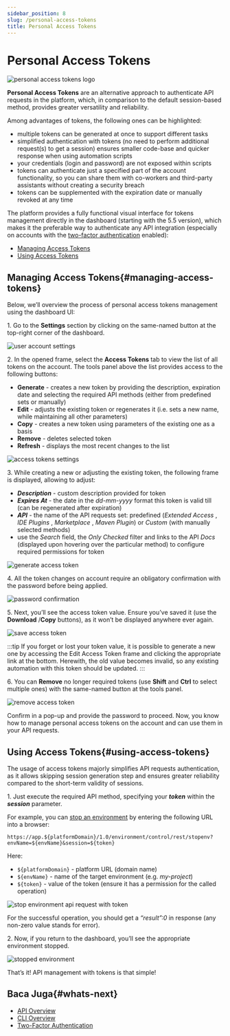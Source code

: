 ```yaml
---
sidebar_position: 8
slug: /personal-access-tokens
title: Personal Access Tokens
---
```

# Personal Access Tokens

![personal access tokens logo](#)

**Personal Access Tokens** are an alternative approach to authenticate API requests in the platform, which, in comparison to the default session-based method, provides greater versatility and reliability.

Among advantages of tokens, the following ones can be highlighted:

  * multiple tokens can be generated at once to support different tasks
  * simplified authentication with tokens (no need to perform additional request(s) to get a session) ensures smaller code-base and quicker response when using automation scripts
  * your credentials (login and password) are not exposed within scripts
  * tokens can authenticate just a specified part of the account functionality, so you can share them with co-workers and third-party assistants without creating a security breach
  * tokens can be supplemented with the expiration date or manually revoked at any time

The platform provides a fully functional visual interface for tokens management directly in the dashboard (starting with the 5.5 version), which makes it the preferable way to authenticate any API integration (especially on accounts with the [two-factor authentication](https://docs.dewacloud.com/docs/two-factor-authentication) enabled):

  * [Managing Access Tokens](https://docs.dewacloud.com/docs/#manage)
  * [Using Access Tokens](https://docs.dewacloud.com/docs/#use)

## Managing Access Tokens{#managing-access-tokens}

Below, we’ll overview the process of personal access tokens management using the dashboard UI:

1\. Go to the **Settings** section by clicking on the same-named button at the top-right corner of the dashboard.

![user account settings](#)

2\. In the opened frame, select the **Access Tokens** tab to view the list of all tokens on the account. The tools panel above the list provides access to the following buttons:

  * **Generate** \- creates a new token by providing the description, expiration date and selecting the required API methods (either from predefined sets or manually)
  * **Edit** \- adjusts the existing token or regenerates it (i.e. sets a new name, while maintaining all other parameters)
  * **Copy** \- creates a new token using parameters of the existing one as a basis
  * **Remove** \- deletes selected token
  * **Refresh** \- displays the most recent changes to the list

![access tokens settings](#)

3\. While creating a new or adjusting the existing token, the following frame is displayed, allowing to adjust:

  * _**Description**_ \- custom description provided for token
  * _**Expires At**_ \- the date in the _dd-mm-yyyy_ format this token is valid till (can be regenerated after expiration)
  * _**API**_ \- the name of the API requests set: predefined (_Extended Access_ , _IDE Plugins_ , _Marketplace_ , _Maven Plugin_) or _Custom_ (with manually selected methods)
  * use the _Search_ field, the _Only Checked_ filter and links to the API _Docs_ (displayed upon hovering over the particular method) to configure required permissions for token

![generate access token](#)

4\. All the token changes on account require an obligatory confirmation with the password before being applied.

![password confirmation](#)

5\. Next, you’ll see the access token value. Ensure you’ve saved it (use the **Download** /**Copy** buttons), as it won’t be displayed anywhere ever again.

![save access token](#)

:::tip
If you forget or lost your token value, it is possible to generate a new one by accessing the Edit Access Token frame and clicking the appropriate link at the bottom. Herewith, the old value becomes invalid, so any existing automation with this token should be updated.
:::

6\. You can **Remove** no longer required tokens (use **Shift** and **Ctrl** to select multiple ones) with the same-named button at the tools panel.

![remove access token](#)

Confirm in a pop-up and provide the password to proceed. Now, you know how to manage personal access tokens on the account and can use them in your API requests.

## Using Access Tokens{#using-access-tokens}

The usage of access tokens majorly simplifies API requests authentication, as it allows skipping session generation step and ensures greater reliability compared to the short-term validity of sessions.

1\. Just execute the required API method, specifying your _**token**_ within the _**session**_ parameter.

For example, you can [stop an environment](https://docs.dewacloud.com/api/#!/api/environment.Control-method-StopEnv) by entering the following URL into a browser:

`https://app.${platformDomain}/1.0/environment/control/rest/stopenv?envName=${envName}&session=${token}`

Here:

  * `${platformDomain}` \- platform URL (domain name)
  * `${envName}` \- name of the target environment (e.g. _my-project_)
  * `${token}` \- value of the token (ensure it has a permission for the called operation)

![stop environment api request with token](#)

For the successful operation, you should get a _“result”:0_ in response (any non-zero value stands for error).

2\. Now, if you return to the dashboard, you’ll see the appropriate environment stopped.

![stopped environment](#)

That’s it! API management with tokens is that simple!

## Baca Juga{#whats-next}

  * [API Overview](https://docs.dewacloud.com/docs/api-overview/)
  * [CLI Overview](https://docs.dewacloud.com/docs/cli/)
  * [Two-Factor Authentication](https://docs.dewacloud.com/docs/two-factor-authentication/)